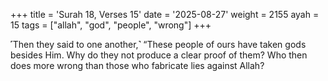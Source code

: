 +++
title = 'Surah 18, Verses 15'
date = '2025-08-27'
weight = 2155
ayah = 15
tags = ["allah", "god", "people", "wrong"]
+++

˹Then they said to one another,˺ “These people of ours have taken gods besides Him. Why do they not produce a clear proof of them? Who then does more wrong than those who fabricate lies against Allah?